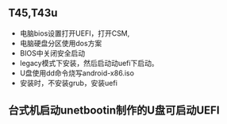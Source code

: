 ## T45,T43u

- 电脑bios设置打开UEFI，打开CSM,
- 电脑硬盘分区使用dos方案
- BIOS中关闭安全启动
- legacy模式下安装，然后启动动uefi下启动。
- U盘使用dd命令烧写android-x86.iso
- 安装时，不安装grub，安装uefi

## 台式机启动unetbootin制作的U盘可启动UEFI

